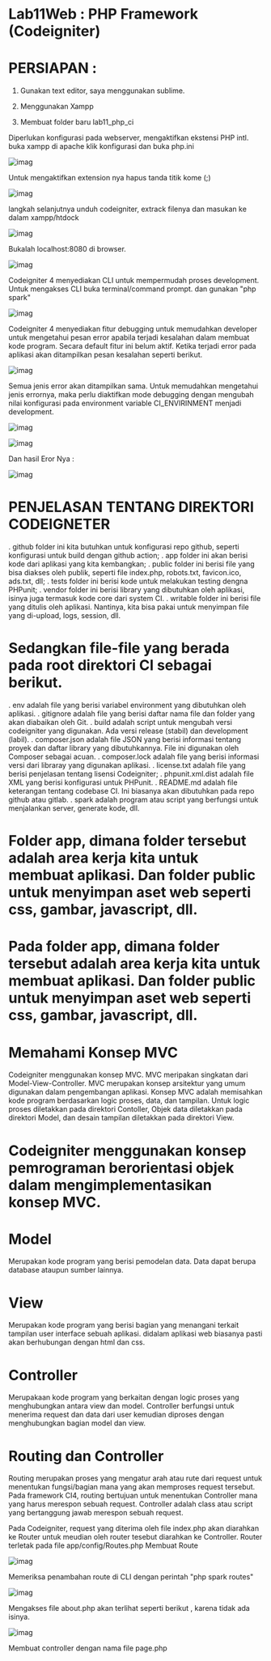 # Lab11Web : PHP Framework (Codeigniter)
# PERSIAPAN :
1. Gunakan text editor, saya menggunakan sublime.

2. Menggunakan Xampp

3. Membuat folder baru lab11_php_ci

Diperlukan konfigurasi pada webserver, mengaktifkan ekstensi PHP intl. buka xampp di apache klik konfigurasi dan buka php.ini

![imag](https://github.com/fdlhrauf/Lab11Web/blob/main/gambar/Screenshot%20(87).png)

Untuk mengaktifkan extension nya hapus tanda titik kome (;)

![imag](https://github.com/fdlhrauf/Lab11Web/blob/main/gambar/pad.JPG)

langkah selanjutnya unduh codeigniter, extrack filenya dan masukan ke dalam xampp/htdock

![imag](https://github.com/fdlhrauf/Lab11Web/blob/main/gambar/Screenshot%20(86).png)

Bukalah localhost:8080 di browser.

![imag](https://github.com/fdlhrauf/Lab11Web/blob/main/gambar/welcome.JPG)

Codeigniter 4 menyediakan CLI untuk mempermudah proses development. Untuk mengakses CLI buka terminal/command prompt.
dan gunakan "php spark"

![imag](https://github.com/fdlhrauf/Lab11Web/blob/main/gambar/phpspark.jpg)

Codeigniter 4 menyediakan fitur debugging untuk memudahkan developer untuk mengetahui pesan error apabila terjadi kesalahan dalam membuat kode program. Secara default fitur ini belum aktif. Ketika terjadi error pada aplikasi akan ditampilkan pesan kesalahan seperti berikut.

![imag](https://github.com/fdlhrauf/Lab11Web/blob/main/gambar/whoops.JPG)

Semua jenis error akan ditampilkan sama. Untuk memudahkan mengetahui jenis errornya, maka perlu diaktifkan mode debugging dengan mengubah nilai konfigurasi pada environment variable CI_ENVIRINMENT menjadi development.

![imag](https://github.com/fdlhrauf/Lab11Web/blob/main/gambar/.env.jpg)

![imag](https://github.com/fdlhrauf/Lab11Web/blob/main/gambar/notepad.jpg)

Dan hasil Eror Nya :

![imag](https://github.com/fdlhrauf/Lab11Web/blob/main/gambar/notepad.jpg)

# PENJELASAN TENTANG DIREKTORI CODEIGNETER
. github folder ini kita butuhkan untuk konfigurasi repo github, seperti konfigurasi untuk build dengan github action;
. app folder ini akan berisi kode dari aplikasi yang kita kembangkan;
. public folder ini berisi file yang bisa diakses oleh publik, seperti file index.php, robots.txt, favicon.ico, ads.txt, dll;
. tests folder ini berisi kode untuk melakukan testing dengna PHPunit;
. vendor folder ini berisi library yang dibutuhkan oleh aplikasi, isinya juga termasuk kode core dari system CI.
. writable folder ini berisi file yang ditulis oleh aplikasi. Nantinya, kita bisa pakai untuk menyimpan file yang di-upload, logs, session, dll.

# Sedangkan file-file yang berada pada root direktori CI sebagai berikut.
. env adalah file yang berisi variabel environment yang dibutuhkan oleh aplikasi.
. gitignore adalah file yang berisi daftar nama file dan folder yang akan diabaikan oleh Git.
. build adalah script untuk mengubah versi codeigniter yang digunakan. Ada versi release (stabil) dan development (labil).
. composer.json adalah file JSON yang berisi informasi tentang proyek dan daftar library yang dibutuhkannya. File ini digunakan oleh Composer sebagai acuan.
. composer.lock adalah file yang berisi informasi versi dari libraray yang digunakan aplikasi.
. license.txt adalah file yang berisi penjelasan tentang lisensi Codeigniter;
. phpunit.xml.dist adalah file XML yang berisi konfigurasi untuk PHPunit.
.  README.md adalah file keterangan tentang codebase CI. Ini biasanya akan dibutuhkan pada repo github atau gitlab.
. spark adalah program atau script yang berfungsi untuk menjalankan server, generate kode, dll.

# Folder app, dimana folder tersebut adalah area kerja kita untuk membuat aplikasi. Dan folder public untuk menyimpan aset web seperti css, gambar, javascript, dll.
# Pada folder app, dimana folder tersebut adalah area kerja kita untuk membuat aplikasi. Dan folder public untuk menyimpan aset web seperti css, gambar, javascript, dll.

# Memahami Konsep MVC

Codeigniter menggunakan konsep MVC. MVC meripakan singkatan dari Model-View-Controller. MVC merupakan konsep arsitektur yang umum digunakan dalam pengembangan aplikasi. Konsep MVC adalah memisahkan kode program berdasarkan logic proses, data, dan tampilan. Untuk logic proses diletakkan pada direktori Contoller, Objek data diletakkan pada direktori Model, dan desain tampilan diletakkan pada direktori View.

# Codeigniter menggunakan konsep pemrograman berorientasi objek dalam mengimplementasikan konsep MVC.

# Model

Merupakan kode program yang berisi pemodelan data. Data dapat berupa database ataupun sumber lainnya.

# View

Merupakan kode program yang berisi bagian yang menangani terkait tampilan user interface sebuah aplikasi. didalam aplikasi web biasanya pasti akan berhubungan dengan html dan css.

# Controller

Merupakaan kode program yang berkaitan dengan logic proses yang menghubungkan antara view dan model. Controller berfungsi untuk menerima request dan data dari user kemudian diproses dengan menghubungkan bagian model dan view.

# Routing dan Controller

Routing merupakan proses yang mengatur arah atau rute dari request untuk menentukan fungsi/bagian mana yang akan memproses request tersebut. Pada framework CI4, routing bertujuan untuk menentukan Controller mana yang harus merespon sebuah request. Controller adalah class atau script yang bertanggung jawab merespon sebuah request.

Pada Codeigniter, request yang diterima oleh file index.php akan diarahkan ke Router untuk meudian oleh router tesebut diarahkan ke Controller.
Router terletak pada file app/config/Routes.php
Membuat Route


![imag](https://github.com/fdlhrauf/Lab11Web/blob/main/gambar/route.jpg)

Memeriksa penambahan route di CLI dengan perintah "php spark routes"

![imag](https://github.com/fdlhrauf/Lab11Web/blob/main/gambar/routes.jpg)

Mengakses file about.php akan terlihat seperti berikut , karena tidak ada isinya.

![imag](https://github.com/fdlhrauf/Lab11Web/blob/main/gambar/notfound.jpg)

Membuat controller dengan nama file page.php



